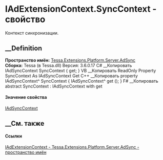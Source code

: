 # IAdExtensionContext.SyncContext - свойство
Контекст синхронизации.
##  __Definition
 **Пространство имён:**
[Tessa.Extensions.Platform.Server.AdSync](N_Tessa_Extensions_Platform_Server_AdSync.htm)  
 **Сборка:** Tessa (в Tessa.dll) Версия: 3.6.0.17
C# __Копировать
    IAdSyncContext SyncContext { get; }
VB __Копировать
     ReadOnly Property SyncContext As IAdSyncContext
    	Get
C++ __Копировать
    property IAdSyncContext^ SyncContext {
    	IAdSyncContext^ get ();
    }
F# __Копировать
     abstract SyncContext : IAdSyncContext with get
#### Значение свойства
[IAdSyncContext](T_Tessa_Extensions_Platform_Server_AdSync_IAdSyncContext.htm)
##  __См. также
#### Ссылки
[IAdExtensionContext -
](T_Tessa_Extensions_Platform_Server_AdSync_IAdExtensionContext.htm)
[Tessa.Extensions.Platform.Server.AdSync - пространство
имён](N_Tessa_Extensions_Platform_Server_AdSync.htm)
